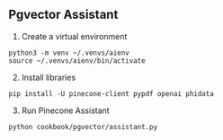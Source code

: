 ## Pgvector Assistant

1. Create a virtual environment

```shell
python3 -m venv ~/.venvs/aienv
source ~/.venvs/aienv/bin/activate
```

2. Install libraries

```shell
pip install -U pinecone-client pypdf openai phidata
```

3. Run Pinecone Assistant

```shell
python cookbook/pgvector/assistant.py
```
